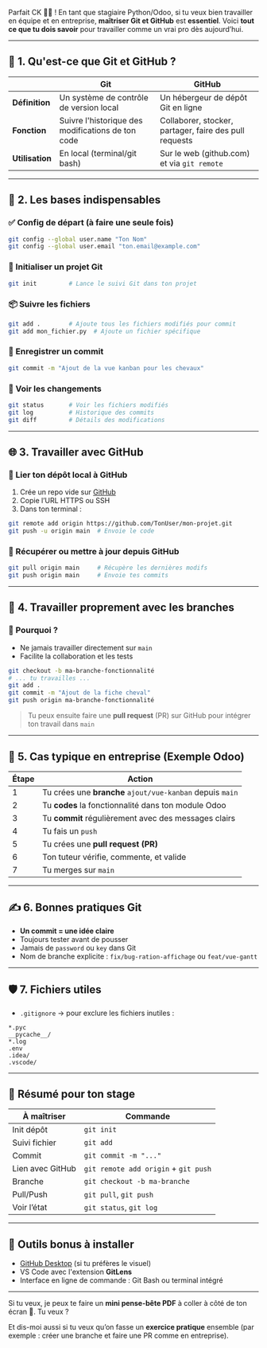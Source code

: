Parfait CK 👨‍💻 ! En tant que stagiaire Python/Odoo, si tu veux bien travailler en équipe et en entreprise, **maîtriser Git et GitHub** est **essentiel**. Voici **tout ce que tu dois savoir** pour travailler comme un vrai pro dès aujourd’hui.

---

## 🔧 1. Qu'est-ce que Git et GitHub ?

|                 | Git                                               | GitHub                                                 |
| --------------- | ------------------------------------------------- | ------------------------------------------------------ |
| **Définition**  | Un système de contrôle de version local           | Un hébergeur de dépôt Git en ligne                     |
| **Fonction**    | Suivre l'historique des modifications de ton code | Collaborer, stocker, partager, faire des pull requests |
| **Utilisation** | En local (terminal/git bash)                      | Sur le web (github.com) et via `git remote`            |

---

## 🧱 2. Les bases **indispensables**

### ✅ Config de départ (à faire **une seule fois**)

```bash
git config --global user.name "Ton Nom"
git config --global user.email "ton.email@example.com"
```

### 📁 Initialiser un projet Git

```bash
git init         # Lance le suivi Git dans ton projet
```

### 📦 Suivre les fichiers

```bash
git add .        # Ajoute tous les fichiers modifiés pour commit
git add mon_fichier.py  # Ajoute un fichier spécifique
```

### 🧾 Enregistrer un commit

```bash
git commit -m "Ajout de la vue kanban pour les chevaux"
```

### 📜 Voir les changements

```bash
git status       # Voir les fichiers modifiés
git log          # Historique des commits
git diff         # Détails des modifications
```

---

## 🌐 3. Travailler avec GitHub

### 🔗 Lier ton dépôt local à GitHub

1. Crée un repo vide sur [GitHub](https://github.com)
2. Copie l’URL HTTPS ou SSH
3. Dans ton terminal :

```bash
git remote add origin https://github.com/TonUser/mon-projet.git
git push -u origin main  # Envoie le code
```

### 🔄 Récupérer ou mettre à jour depuis GitHub

```bash
git pull origin main     # Récupère les dernières modifs
git push origin main     # Envoie tes commits
```

---

## 🌿 4. Travailler proprement avec les **branches**

### 🔧 Pourquoi ?

* Ne jamais travailler directement sur `main`
* Facilite la collaboration et les tests

```bash
git checkout -b ma-branche-fonctionnalité
# ... tu travailles ...
git add .
git commit -m "Ajout de la fiche cheval"
git push origin ma-branche-fonctionnalité
```

> Tu peux ensuite faire une **pull request** (PR) sur GitHub pour intégrer ton travail dans `main`

---

## 🚀 5. Cas typique en entreprise (Exemple Odoo)

| Étape | Action                                                    |
| ----- | --------------------------------------------------------- |
| 1     | Tu crées une **branche** `ajout/vue-kanban` depuis `main` |
| 2     | Tu **codes** la fonctionnalité dans ton module Odoo       |
| 3     | Tu **commit** régulièrement avec des messages clairs      |
| 4     | Tu fais un `push`                                         |
| 5     | Tu crées une **pull request (PR)**                        |
| 6     | Ton tuteur vérifie, commente, et valide                   |
| 7     | Tu merges sur `main`                                      |

---

## ✍️ 6. Bonnes pratiques Git

* **Un commit = une idée claire**
* Toujours tester avant de pousser
* Jamais de `password` ou `key` dans Git
* Nom de branche explicite : `fix/bug-ration-affichage` ou `feat/vue-gantt`

---

## 🛡️ 7. Fichiers utiles

* `.gitignore` → pour exclure les fichiers inutiles :

```gitignore
*.pyc
__pycache__/
*.log
.env
.idea/
.vscode/
```

---

## 🧠 Résumé pour ton stage

| À maîtriser      | Commande                             |
| ---------------- | ------------------------------------ |
| Init dépôt       | `git init`                           |
| Suivi fichier    | `git add`                            |
| Commit           | `git commit -m "..."`                |
| Lien avec GitHub | `git remote add origin` + `git push` |
| Branche          | `git checkout -b ma-branche`         |
| Pull/Push        | `git pull`, `git push`               |
| Voir l’état      | `git status`, `git log`              |

---

## 🧰 Outils bonus à installer

* [GitHub Desktop](https://desktop.github.com/) (si tu préfères le visuel)
* VS Code avec l'extension **GitLens**
* Interface en ligne de commande : Git Bash ou terminal intégré

---

Si tu veux, je peux te faire un **mini pense-bête PDF** à coller à côté de ton écran 🔖. Tu veux ?

Et dis-moi aussi si tu veux qu’on fasse un **exercice pratique** ensemble (par exemple : créer une branche et faire une PR comme en entreprise).
